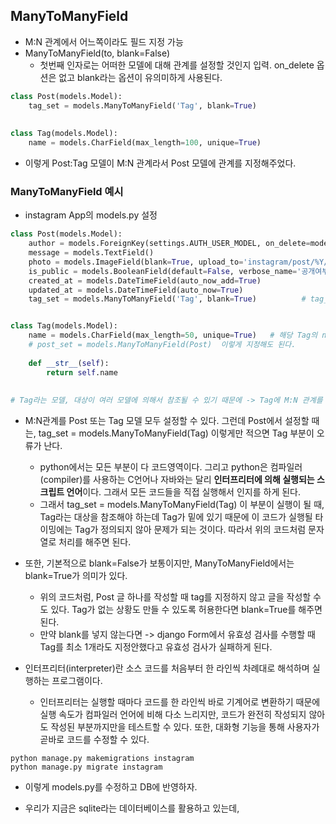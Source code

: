 ## ManyToManyField
- M:N 관계에서 어느쪽이라도 필드 지정 가능
- ManyToManyField(to, blank=False)
  - 첫번째 인자로는 어떠한 모델에 대해 관계를 설정할 것인지 입력. on_delete 옵션은 없고 blank라는 옵션이 유의미하게 사용된다.

```python
class Post(models.Model):
    tag_set = models.ManyToManyField('Tag', blank=True)
    
    
class Tag(models.Model):
    name = models.CharField(max_length=100, unique=True)
```

- 이렇게 Post:Tag 모델이 M:N 관계라서 Post 모델에 관계를 지정해주었다.


### ManyToManyField 예시
- instagram App의 models.py 설정
```python
class Post(models.Model):       
    author = models.ForeignKey(settings.AUTH_USER_MODEL, on_delete=models.CASCADE)
    message = models.TextField()    
    photo = models.ImageField(blank=True, upload_to='instagram/post/%Y/%m/%d') 
    is_public = models.BooleanField(default=False, verbose_name='공개여부')      
    created_at = models.DateTimeField(auto_now_add=True)
    updated_at = models.DateTimeField(auto_now=True) 
    tag_set = models.ManyToManyField('Tag', blank=True)          # tag_set = models.ManyToManyField(Tag) 이 코드는 에러


class Tag(models.Model):
    name = models.CharField(max_length=50, unique=True)   # 해당 Tag의 name은 하나가 생성이 되면, Tag 테이블 내에서 유니크함을 보장받도록 하는 것이 맞다는 판단으로 설정
    # post_set = models.ManyToManyField(Post)  이렇게 지정해도 된다.
   
    def __str__(self):
        return self.name
    
    
# Tag라는 모델, 대상이 여러 모델에 의해서 참조될 수 있기 때문에 -> Tag에 M:N 관계를 설정하는 것 보다는, Tag를 활용하는 모델에다가 설정하는 것이 더 의미에 맞다. 
```

- M:N관계를 Post 또는 Tag 모델 모두 설정할 수 있다. 그런데 Post에서 설정할 때는, tag_set = models.ManyToManyField(Tag) 이렇게만 적으면 Tag 부분이 오류가 난다.
  - python에서는 모든 부분이 다 코드영역이다. 그리고 python은 컴파일러(compiler)를 사용하는 C언어나 자바와는 달리 **인터프리터에 의해 실행되는 스크립트 언어**이다. 그래서 모든 코드들을 직접 실행해서 인지를 하게 된다. 
  - 그래서 tag_set = models.ManyToManyField(Tag) 이 부분이 실행이 될 때, Tag라는 대상을 참조해야 하는데 Tag가 밑에 있기 때문에 이 코드가 실행될 타이밍에는 Tag가 정의되지 않아 문제가 되는 것이다. 따라서 위의 코드처럼 문자열로 처리를 해주면 된다. 

- 또한, 기본적으로 blank=False가 보통이지만, ManyToManyField에서는 blank=True가 의미가 있다.
  - 위의 코드처럼, Post 글 하나를 작성할 때 tag를 지정하지 않고 글을 작성할 수도 있다. Tag가 없는 상황도 만들 수 있도록 허용한다면 blank=True를 해주면 된다. 
  - 만약 blank를 넣지 않는다면 -> django Form에서 유효성 검사를 수행할 때 Tag를 최소 1개라도 지정안했다고 유효성 검사가 실패하게 된다.


- 인터프리터(interpreter)란 소스 코드를 처음부터 한 라인씩 차례대로 해석하며 실행하는 프로그램이다. 
  - 인터프리터는 실행할 때마다 코드를 한 라인씩 바로 기계어로 변환하기 때문에 실행 속도가 컴파일러 언어에 비해 다소 느리지만, 코드가 완전히 작성되지 않아도 작성된 부분까지만을 테스트할 수 있다. 또한, 대화형 기능을 통해 사용자가 곧바로 코드를 수정할 수 있다.

```terminal
python manage.py makemigrations instagram
python manage.py migrate instagram
```
- 이렇게 models.py를 수정하고 DB에 반영하자.




- 우리가 지금은 sqlite라는 데이터베이스를 활용하고 있는데,
